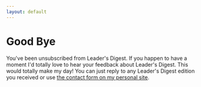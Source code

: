 ```yaml
---
layout: default
---
```


# Good Bye

You've been unsubscribed from Leader's Digest. If you happen to have a moment
I'd totally love to hear your feedback about Leader's Digest. This would totally
make my day! You can just reply to any Leader's Digest edition you received or
use [the contact form on my personal site](http://squeakyvessel.com/contact/).
